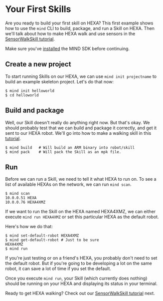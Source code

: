 # Your First Skills

Are you ready to build your first skill on HEXA? This first example shows how to use the `mind` CLI to build, package, and run a Skill on HEXA. Then we'll talk about how to make HEXA walk and use sensors in the [SensorWalkSkill tutorial](/Development/sensorwalktutorial.md).

Make sure you've [installed](/Development/installmind.md) the MIND SDK before continuing.

## Create a new project

To start running Skills on our HEXA, we can use `mind init projectname` to build an example skeleton project. Let's do that now:

```
$ mind init helloworld
$ cd helloworld
```

## Build and package

Well, our Skill doesn't really do anything right now. But that's okay. We should probably test that we can build and package it correctly, and get it sent to our HEXA robot. We'll go into how to make a walking skill in this [tutorial](/Development/yourfirstskill.md).

```
$ mind build   # Will build an ARM binary into robot/skill
$ mind pack    # Will pack the Skill as an mpk file.
```

## Run

Before we can run a Skill, we need to tell it what HEXA to run on. To see a list of available HEXAs on the network, we can run `mind scan`.

```
$ mind scan
10.0.0.51 HEXA
10.0.0.76 HEXA4XMZ
```

If we want to run the Skill on the HEXA named HEXA4XMZ, we can either execute `mind run HEXA4XMZ` or set this particular HEXA as the default robot.

Here's how we do that:

```
$ mind set-default-robot HEXA4XMZ
$ mind get-default-robot # Just to be sure
HEXA4XMZ
$ mind run
```

If you're just testing or on a friend's HEXA, you probably don't need to set the default robot. But if you're going to be developing a lot on the same robot, it can save a lot of time if you set the default.

Once you execute `mind run`, your Skill \(which currently does nothing\) should be running on your HEXA and displaying its status in your terminal.

Ready to get HEXA walking? Check out our [SensorWalkSkill tutorial](/Development/sensorwalkskill.md) next.

